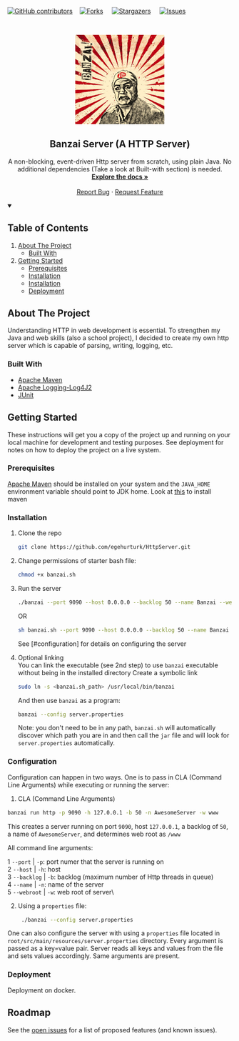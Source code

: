 <!--
*** Thanks for checking out the Best-README-Template. If you have a suggestion
*** that would make this better, please fork the repo and create a pull request
*** or simply open an issue with the tag "enhancement".
*** Thanks again! Now go create something AMAZING! :D
***
***
***
*** To avoid retyping too much info. Do a search and replace for the following:
*** github_username, repo_name, twitter_handle, email, project_title, project_description
-->



<!-- PROJECT SHIELDS -->
<!--
*** I'm using markdown "reference style" links for readability.
*** Reference links are enclosed in brackets [ ] instead of parentheses ( ).
*** See the bottom of this document for the declaration of the reference variables
*** for contributors-url, forks-url, etc. This is an optional, concise syntax you may use.
*** https://www.markdownguide.org/basic-syntax/#reference-style-links
-->
[![GitHub contributors](https://img.shields.io/github/contributors/egehurturk/HttpServer)](https://GitHub.com/egehurturk/HttpServer/graphs/contributors/)&nbsp;&nbsp;&nbsp;
[![Forks](https://img.shields.io/github/forks/egehurturk/HttpServer?style=social&label=Fork&maxAge=2592000)](https://GitHub.com/egehurturk/HttpServer/network/)
&nbsp;&nbsp;&nbsp;
[![Stargazers](https://img.shields.io/github/stars/egehurturk/HttpServer?style=social&label=Star&maxAge=2592000)](https://GitHub.com/egehurturk/HttpServer/stargazers/)
&nbsp;&nbsp;&nbsp;
[![Issues](https://img.shields.io/github/issues/egehurturk/HttpServer)](https://GitHub.com/egehurturk/HttpServer/issues/)
&nbsp;&nbsp;&nbsp;



<!-- PROJECT LOGO -->
<br />
<p align="center">

   <a href="https://github.com/egehurturk/HttpServer">
    <img src="external/banzai.jpg" alt="Banzai Logo" width="200" height="200">
  </a>
  
  <h2 align="center">Banzai Server (A HTTP Server)</h3>

  <p align="center">
    A non-blocking, event-driven Http server from scratch, using plain Java. No additional dependencies (Take a look at  Built-with section) is needed. 
    <br />
    <a href="https://github.com/egehurturk/HttpServer"><strong>Explore the docs »</strong></a>
    <br />
    <br />
    <a href="https://github.com/egehurturk/HttpServer/issues">Report Bug</a>
    ·
    <a href="https://github.com/egehurturk/HttpServer/issues">Request Feature</a>
  </p>
</p>



<!-- TABLE OF CONTENTS -->
<details open="open">
  <summary><h2>Table of Contents</h2></summary>
   
  <ol>
    <li>
      <a href="#about-the-project">About The Project</a>
      <ul>
        <li><a href="#built-with">Built With</a></li>
      </ul>
    </li>
    <li>
      <a href="#getting-started">Getting Started</a>
      <ul>
        <li><a href="#prerequisites">Prerequisites</a></li>
        <li><a href="#installation">Installation</a></li>
        <li><a href="#configuration">Installation</a></li>
        <li><a href="#deployment">Deployment</a></li>
      </ul>
    </li>
  </ol>
</details>




<!-- ABOUT THE PROJECT -->
## About The Project
Understanding HTTP in web development is essential. To strengthen my Java and web skills (also a school project), I decided to create my own http server
which is capable of parsing, writing, logging, etc. 

### Built With

* [Apache Maven](https://github.com/apache/maven)
* [Apache Logging-Log4J2](https://github.com/apache/logging-log4j2)
* [JUnit](https://github.com/junit-team/junit4)


<!-- GETTING STARTED -->
## Getting Started


These instructions will get you a copy of the project up and running on your local machine for development and testing purposes. See deployment for notes on how to deploy the project on a live system.


### Prerequisites

[Apache Maven](https://github.com/apache/maven) should be installed on your system and the `JAVA_HOME` environment variable should point to JDK home. Look at [this](https://maven.apache.org/install.html) to install maven


### Installation

1. Clone the repo
   ```sh
   git clone https://github.com/egehurturk/HttpServer.git
   ```
2. Change permissions of starter bash file:
    ```sh
    chmod +x banzai.sh
    ```

3. Run the server
   ```sh
   ./banzai --port 9090 --host 0.0.0.0 --backlog 50 --name Banzai --webroot www
   ```
   OR
   ```sh
   sh banzai.sh --port 9090 --host 0.0.0.0 --backlog 50 --name Banzai --webroot www
   ```
   See [#configuration] for details on configuring the server
   
4. Optional linking \
  You can link the executable (see 2nd step) to use `banzai` executable without being in the installed directory
  Create a symbolic link
   ```sh
   sudo ln -s <banzai.sh_path> /usr/local/bin/banzai
   ```
   And then use `banzai` as a program:
   ```sh
   banzai --config server.properties
   ```
   Note: you don't need to be in any path, `banzai.sh` will automatically discover which path you are in and then call the `jar` file and will look for `server.properties` automatically.
   
   
### Configuration
Configuration can happen in two ways. One is to pass in CLA (Command Line Arguments) while executing or running the server:

1. CLA (Command Line Arguments)
  ```sh
  banzai run http -p 9090 -h 127.0.0.1 -b 50 -n AwesomeServer -w www
  ```
  This creates a server running on port `9090`, host `127.0.0.1`, a backlog of `50`, a name of `AwesomeServer`, and determines web root as `/www`
  
  All command line arguments:
  
  1  `--port` | `-p`: port numer that the server is running on\
  2 `--host` | `-h`: host\
  3 `--backlog` | `-b`: backlog (maximum number of Http threads in queue)\
  4 `--name` | `-n`: name of the server\
  5 `--webroot` | `-w`: web root of server\

  
2. Using a `properties` file:
   ```sh
    ./banzai --config server.properties
   ```
  One can also configure the server with using a `properties` file located in `root/src/main/resources/server.properties` directory. Every
  argument is passed as a key=value pair. Server reads all keys and values from the file and sets values accordingly. Same arguments are present.

### Deployment
Deployment on docker. 

<!-- ROADMAP -->
## Roadmap

See the [open issues](https://github.com/egehurturk/HttpServer/issues) for a list of proposed features (and known issues).

